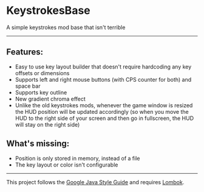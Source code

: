 # KeystrokesBase
A simple keystrokes mod base that isn't terrible

***

## Features:
* Easy to use key layout builder that doesn't require hardcoding any key offsets or dimensions
* Supports left and right mouse buttons (with CPS counter for both) and space bar
* Supports key outline
* New gradient chroma effect
* Unlike the old keystrokes mods, whenever the game window is resized the HUD position will be updated accordingly (so when you move the HUD to the right side of your screen and then go in fullscreen, the HUD will stay on the right side)

## What's missing:
* Position is only stored in memory, instead of a file
* The key layout or color isn't configurable

***

This project follows the [Google Java Style Guide](http://google.github.io/styleguide/javaguide.html) and requires [Lombok](https://projectlombok.org/).
